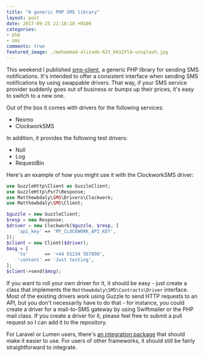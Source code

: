 ```yaml
---
title: "A generic PHP SMS library"
layout: post
date: 2017-09-25 22:18:18 +0100
categories:
- php
- sms
comments: true
featured_image: ./mohammad-alizade-62t_kKa2YlA-unsplash.jpg
---
```


This weekend I published [sms-client](https://github.com/matthewbdaly/sms-client), a generic PHP library for sending SMS notifications. It's intended to offer a consistent interface when sending SMS notifications by using swappable drivers. That way, if your SMS service provider suddenly goes out of business or bumps up their prices, it's easy to switch to a new one.

Out of the box it comes with drivers for the following services:

* Nexmo
* ClockworkSMS

In addition, it provides the following test drivers:

* Null
* Log
* RequestBin

Here's an example of how you might use it with the ClockworkSMS driver:

```php
use GuzzleHttp\Client as GuzzleClient;
use GuzzleHttp\Psr7\Response;
use Matthewbdaly\SMS\Drivers\Clockwork;
use Matthewbdaly\SMS\Client;

$guzzle = new GuzzleClient;
$resp = new Response;
$driver = new Clockwork($guzzle, $resp, [
    'api_key' => 'MY_CLOCKWORK_API_KEY',
]);
$client = new Client($driver);
$msg = [
    'to'      => '+44 01234 567890',
    'content' => 'Just testing',
];
$client->send($msg);
```

If you want to roll your own driver for it, it should be easy - just create a class that implements the `Matthewbdaly\SMS\Contracts\Driver` interface. Most of the existing drivers work using Guzzle to send HTTP requests to an API, but you don't necessarily have to do that - for instance, you could create a driver for a mail-to-SMS gateway by using Swiftmailer or the PHP mail class. If you create a driver for it, please feel free to submit a pull request so I can add it to the repository.

For Laravel or Lumen users, there's [an integration package](https://github.com/matthewbdaly/laravel-sms) that should make it easier to use. For users of other frameworks, it should still be fairly straightforward to integrate.
